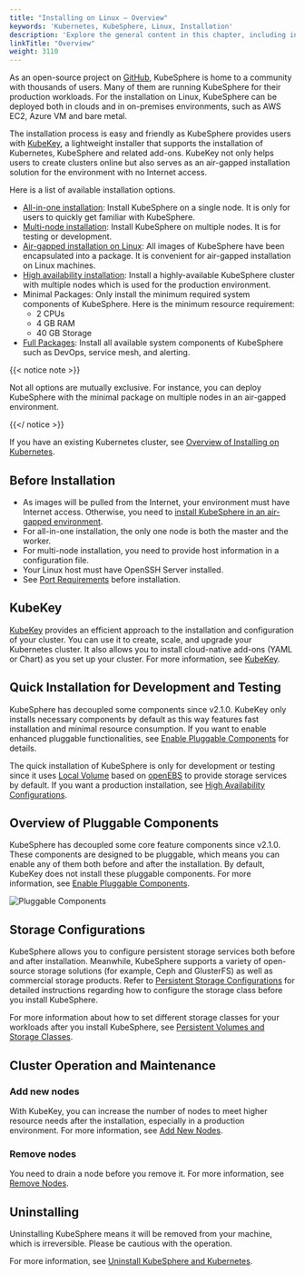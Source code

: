```yaml
---
title: "Installing on Linux — Overview"
keywords: 'Kubernetes, KubeSphere, Linux, Installation'
description: 'Explore the general content in this chapter, including installation preparation, installation tool and method, as well as storage setting.'
linkTitle: "Overview"
weight: 3110
---
```


As an open-source project on [GitHub](https://github.com/kubesphere), KubeSphere is home to a community with thousands of users. Many of them are running KubeSphere for their production workloads. For the installation on Linux, KubeSphere can be deployed both in clouds and in on-premises environments, such as AWS EC2, Azure VM and bare metal.

The installation process is easy and friendly as KubeSphere provides users with [KubeKey](https://github.com/kubesphere/kubekey), a lightweight installer that supports the installation of Kubernetes, KubeSphere and related add-ons. KubeKey not only helps users to create clusters online but also serves as an air-gapped installation solution for the environment with no Internet access.

Here is a list of available installation options.

- [All-in-one installation](../../../quick-start/all-in-one-on-linux/): Install KubeSphere on a single node. It is only for users to quickly get familiar with KubeSphere.
- [Multi-node installation](../multioverview/): Install KubeSphere on multiple nodes. It is for testing or development.
- [Air-gapped installation on Linux](../air-gapped-installation/): All images of KubeSphere have been encapsulated into a package. It is convenient for air-gapped installation on Linux machines.
- [High availability installation](../../../installing-on-linux/high-availability-configurations/ha-configuration/): Install a highly-available KubeSphere cluster with multiple nodes which is used for the production environment.
- Minimal Packages: Only install the minimum required system components of KubeSphere. Here is the minimum resource requirement:
  - 2 CPUs
  - 4 GB RAM
  - 40 GB Storage
- [Full Packages](../../../pluggable-components/): Install all available system components of KubeSphere such as DevOps, service mesh, and alerting.

{{< notice note >}}

Not all options are mutually exclusive. For instance, you can deploy KubeSphere with the minimal package on multiple nodes in an air-gapped environment.

{{</ notice >}} 

If you have an existing Kubernetes cluster, see [Overview of Installing on Kubernetes](../../../installing-on-kubernetes/introduction/overview/).

## Before Installation

- As images will be pulled from the Internet, your environment must have Internet access. Otherwise, you need to [install KubeSphere in an air-gapped environment](../air-gapped-installation/).
- For all-in-one installation, the only one node is both the master and the worker.
- For multi-node installation, you need to provide host information in a configuration file.
- Your Linux host must have OpenSSH Server installed.
- See [Port Requirements](../port-firewall/) before installation.

## KubeKey

[KubeKey](https://github.com/kubesphere/kubekey) provides an efficient approach to the installation and configuration of your cluster. You can use it to create, scale, and upgrade your Kubernetes cluster. It also allows you to install cloud-native add-ons (YAML or Chart) as you set up your cluster. For more information, see [KubeKey](../kubekey).

## Quick Installation for Development and Testing

KubeSphere has decoupled some components since v2.1.0. KubeKey only installs necessary components by default as this way features fast installation and minimal resource consumption. If you want to enable enhanced pluggable functionalities, see [Enable Pluggable Components](../../../pluggable-components/) for details.

The quick installation of KubeSphere is only for development or testing since it uses [Local Volume](https://kubernetes.io/docs/concepts/storage/volumes/#local) based on [openEBS](https://openebs.io/) to provide storage services by default. If you want a production installation, see [High Availability Configurations](../../../installing-on-linux/high-availability-configurations/ha-configuration/).

## Overview of Pluggable Components

KubeSphere has decoupled some core feature components since v2.1.0. These components are designed to be pluggable, which means you can enable any of them both before and after the installation. By default, KubeKey does not install these pluggable components. For more information, see [Enable Pluggable Components](../../../pluggable-components/).

![Pluggable Components](https://pek3b.qingstor.com/kubesphere-docs/png/20191207140846.png)

## Storage Configurations

KubeSphere allows you to configure persistent storage services both before and after installation. Meanwhile, KubeSphere supports a variety of open-source storage solutions (for example, Ceph and GlusterFS) as well as commercial storage products. Refer to [Persistent Storage Configurations](../../../installing-on-linux/persistent-storage-configurations/understand-persistent-storage/) for detailed instructions regarding how to configure the storage class before you install KubeSphere.

For more information about how to set different storage classes for your workloads after you install KubeSphere, see [Persistent Volumes and Storage Classes](../../../cluster-administration/persistent-volume-and-storage-class/).

## Cluster Operation and Maintenance

### Add new nodes

With KubeKey, you can increase the number of nodes to meet higher resource needs after the installation, especially in a production environment. For more information, see [Add New Nodes](../../../installing-on-linux/cluster-operation/add-new-nodes/).

### Remove nodes

You need to drain a node before you remove it. For more information, see [Remove Nodes](../../../installing-on-linux/cluster-operation/remove-nodes/).

## Uninstalling

Uninstalling KubeSphere means it will be removed from your machine, which is irreversible. Please be cautious with the operation.

For more information, see [Uninstall KubeSphere and Kubernetes](../../../installing-on-linux/uninstall-kubesphere-and-kubernetes/).
